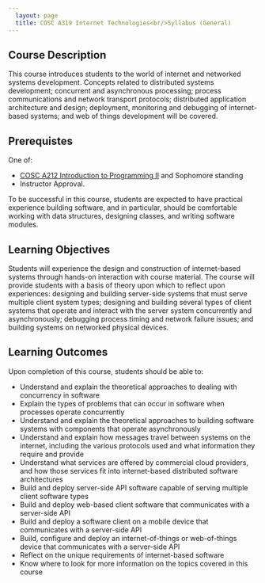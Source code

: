```yaml
---
  layout: page
  title: COSC A319 Internet Technologies<br/>Syllabus (General)
---
```


## Course Description
This course introduces students to the world of internet and networked systems development. Concepts related to distributed systems development; concurrent and asynchronous processing; process communications and network transport protocols; distributed application architecture and design; deployment, monitoring and debugging of internet-based systems; and web of things development will be covered.

## Prerequistes
One of:

* [COSC A212 Introduction to Programming II](http://2017bulletin.loyno.edu/undergraduate/computer-science#cosc-a212) and Sophomore standing
* Instructor Approval.

To be successful in this course, students are expected to have practical experience building software, and in particular, should be comfortable working with data structures, designing classes, and writing software modules.

## Learning Objectives
Students will experience the design and construction of internet-based systems through hands-on interaction with course material. The course will provide students with a basis of theory upon which to reflect upon experiences: designing and building server-side systems that must serve multiple client system types; designing and building several types of client systems that operate and interact with the server system concurrently and asynchronously; debugging process timing and network failure issues; and building systems on networked physical devices.

## Learning Outcomes
Upon completion of this course, students should be able to:

* Understand and explain the theoretical approaches to dealing with concurrency in software
* Explain the types of problems that can occur in software when processes operate concurrently
* Understand and explain the theoretical approaches to building software systems with components that operate asynchronously
* Understand and explain how messages travel between systems on the internet, including the various protocols used and what information they require and provide
* Understand what services are offered by commercial cloud providers, and how those services fit into internet-based distributed software architectures
* Build and deploy server-side API software capable of serving multiple client software types
* Build and deploy web-based client software that communicates with a server-side API
* Build and deploy a software client on a mobile device that communicates with a server-side API
* Build, configure and deploy an internet-of-things or web-of-things device that communicates with a server-side API
* Reflect on the unique requirements of internet-based software
* Know where to look for more information on the topics covered in this course
